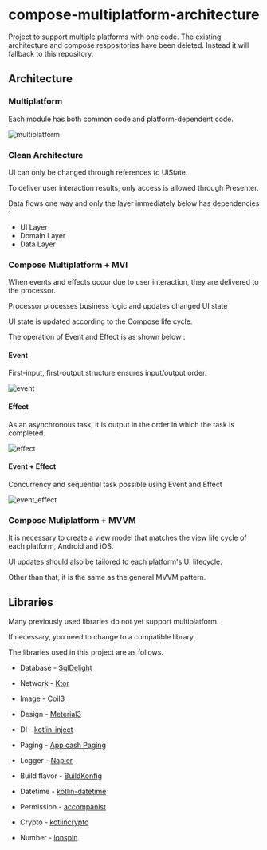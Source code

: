 # compose-multiplatform-architecture
Project to support multiple platforms with one code.
The existing architecture and compose respositories have been deleted. 
Instead it will fallback to this repository.

## Architecture

### Multiplatform
Each module has both common code and platform-dependent code.

![multiplatform](https://github.com/hadion82/compose-multiplatform-architecture/assets/11436005/7395dcff-ae90-4443-9f02-713b9bfdd086)


### Clean Architecture

UI can only be changed through references to UiState.

To deliver user interaction results, only access is allowed through Presenter.

Data flows one way and only the layer immediately below has dependencies :

- UI Layer
- Domain Layer
- Data Layer



### Compose Multiplatform + MVI

When events and effects occur due to user interaction, they are delivered to the processor.

Processor processes business logic and updates changed UI state

UI state is updated according to the Compose life cycle.

The operation of Event and Effect is as shown below :



#### Event

First-input, first-output structure ensures input/output order.

![event](https://github.com/hadion82/compose-multiplatform-architecture/assets/11436005/f4cdf65a-5113-4da4-8384-9ba658760fd7)



#### Effect

As an asynchronous task, it is output in the order in which the task is completed.

![effect](https://github.com/hadion82/compose-multiplatform-architecture/assets/11436005/b42c68f1-795f-4b02-89e6-40d347bef316)



#### Event + Effect

Concurrency and sequential task possible using Event and Effect

![event_effect](https://github.com/hadion82/compose-multiplatform-architecture/assets/11436005/f51b4d03-e7d9-4f5b-a44c-e59a4ef1fad6)



### Compose Muliplatform + MVVM
It is necessary to create a view model that matches the view life cycle of each platform, Android and iOS.

UI updates should also be tailored to each platform's UI lifecycle.

Other than that, it is the same as the general MVVM pattern.


## Libraries
Many previously used libraries do not yet support multiplatform.

If necessary, you need to change to a compatible library. 

The libraries used in this project are as follows.

- Database - [SqlDelight](https://github.com/cashapp/sqldelight)

- Network - [Ktor](https://github.com/ktorio/ktor)

- Image - [Coil3](https://github.com/coil-kt/coil)

- Design - [Meterial3](https://android.googlesource.com/platform/frameworks/support/+/refs/heads/androidx-main/compose/material3/)

- DI - [kotlin-inject](https://github.com/evant/kotlin-inject)

- Paging - [App cash Paging](https://github.com/cashapp/multiplatform-paging)

- Logger - [Napier](https://github.com/AAkira/Napier)

- Build flavor - [BuildKonfig](https://github.com/yshrsmz/BuildKonfig)

- Datetime - [kotlin-datetime](https://github.com/Kotlin/kotlinx-datetime)

- Permission - [accompanist](https://github.com/google/accompanist)

- Crypto - [kotlincrypto](https://github.com/KotlinCrypto/core)

- Number - [ionspin](https://github.com/ionspin/kotlin-multiplatform-bignum)
